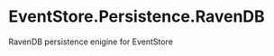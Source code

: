 EventStore.Persistence.RavenDB
==============================

RavenDB persistence enigine for EventStore